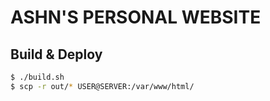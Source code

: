 ASHN'S PERSONAL WEBSITE
=======================

## Build & Deploy
```sh
$ ./build.sh
$ scp -r out/* USER@SERVER:/var/www/html/
```
